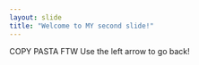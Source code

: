 ```yaml
---
layout: slide
title: "Welcome to MY second slide!"
---
```

COPY PASTA FTW
Use the left arrow to go back!
